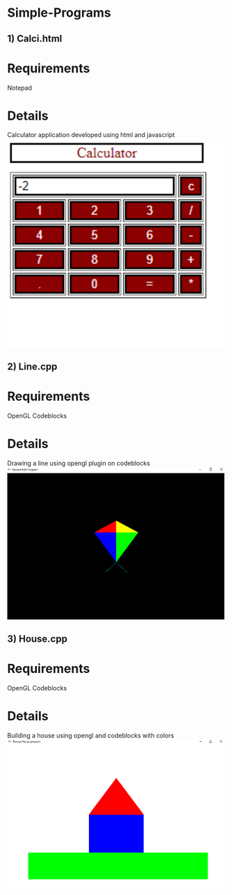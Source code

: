 # Simple-Programs
## 1) Calci.html
# Requirements
Notepad
# Details
Calculator application developed using html and javascript
<br>
<img src="Rayson3.png" width="500" />
## 2) Line.cpp
# Requirements
OpenGL
Codeblocks

# Details
Drawing a line using opengl plugin on codeblocks
<br>
<img src="Rayson-Kite.png" width="500" />
## 3) House.cpp
# Requirements
OpenGL
Codeblocks
# Details
Building a house using opengl and codeblocks  with colors
<br>
<img src="Rayson-House.png" width="500" />
